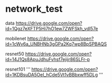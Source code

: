 # network_test

data
https://drive.google.com/open?id=1Qgz7eXFTP5Hi7hO1ew7ZWFSkh_vdl57e

mobilenet
https://drive.google.com/open?id=1cWv6a_UNBHNb3gGPa2Kq7wp8BpSPBAQS

resnet50
https://drive.google.com/open?id=14J1Qs8ApuJdhuFvhsf7ejijr86SLFr-p

resnet101
'''
https://drive.google.com/open?id=1KDBsuDA5OeI_hCde5Vt1vBBbxwff5DLg
'''
